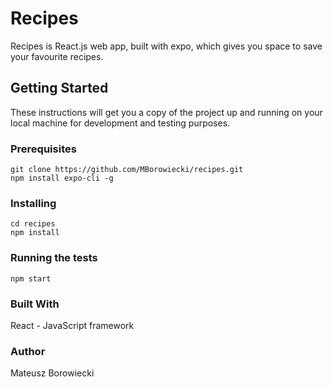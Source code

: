 # Recipes
Recipes is React.js web app, built with expo, which gives you space to save your favourite recipes.

## Getting Started
These instructions will get you a copy of the project up and running on your local machine for development and testing purposes.

### Prerequisites

```
git clone https://github.com/MBorowiecki/recipes.git
npm install expo-cli -g
```
### Installing

```
cd recipes
npm install
```

### Running the tests

```
npm start
```

### Built With

React - JavaScript framework

### Author
Mateusz Borowiecki
